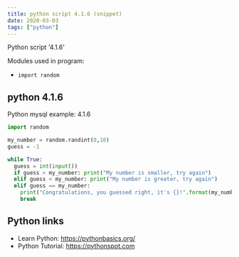 ```yaml
---
title: python script 4.1.6 (snippet)
date: 2020-03-03
tags: ["python"]
---
```

Python script '4.1.6'


Modules used in program: 
* `import random`

## python 4.1.6

Python mysql example: 4.1.6

```python
import random

my_number = random.randint(0,10)
guess = -1

while True:
  guess = int(input())
  if guess > my_number: print("My number is smaller, try again")
  elif guess < my_number: print("My number is greater, try again")
  elif guess == my_number:
    print("Congratulations, you guessed right, it's {}!".format(my_number))
    break


```

## Python links

- Learn Python: https://pythonbasics.org/
- Python Tutorial: https://pythonspot.com
